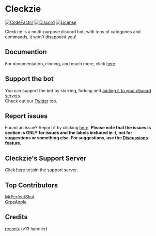 # Cleckzie
[![CodeFactor](https://www.codefactor.io/repository/github/spreehertz/cleckzie/badge)](https://www.codefactor.io/repository/github/spreehertz/cleckzie)
[![Discord](https://img.shields.io/discord/839914336834420756)](https://discord.gg/bM4BNan774)
[![License](https://img.shields.io/github/license/SpreeHertz/Cleckzie)](https://github.com/SpreeHertz/Cleckzie/blob/master/LICENSE)

Cleckzie is a multi-purpose discord bot, with tons of categories and commands, it won't disappoint you!

## Documention

For documentation, cloning, and much more, click [here](https://SpreeHertz.github.io/Cleckzie).

## Support the bot

You can support the bot by starring, forking and [adding it to your discord servers](https://dsc.gg/cleckzie). <br>
Check out our [Twitter](https://twitter.com/Cleckzie) too.


## Report issues
Found an issue? Report it by clicking [here](https://github.com/spreehertz/cleckzie/issues). **Please note that the issues is section is ONLY for issues and the labels included in it, not for suggestions or something else. For suggestions, use the [Discussions](https://github.com/spreehertz/cleckzie/discussions) feature.**

## Cleckzie's Support Server
Click [here](https://discord.gg/KCzWPGJWtk) to join the support server.


## Top Contributors

[MrPerfectShot](https://github.com/mrperfectshot) <br>
[GrpeApple](https://github.com/GrpeApple)

## Credits
[reconlx](https://github.com/reconlx) (v13 handler)

